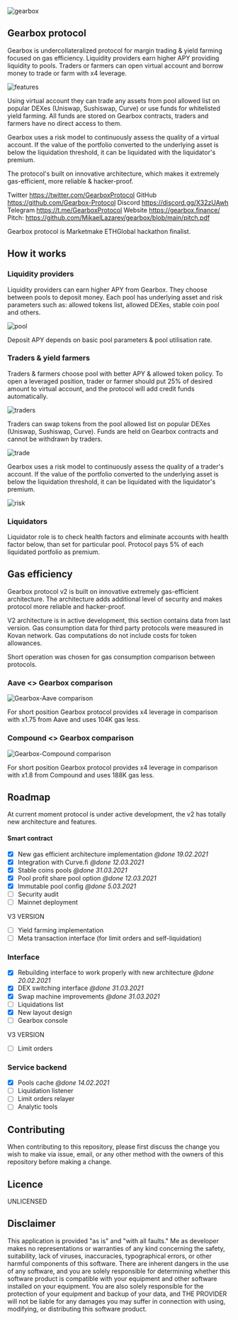 ![gearbox](header.jpeg)

## Gearbox protocol
Gearbox is undercollateralized protocol for margin trading & yield farming focused on gas efficiency. 
Liquidity providers earn higher APY providing liquidity to pools. Traders or farmers can open virtual account
and borrow money to trade or farm with x4 leverage.   

![features](docs/features.jpeg)

Using virtual account they can trade any assets from pool allowed list on popular DEXes (Uniswap, Sushiswap, Curve) 
or use funds for whitelisted yield farming. All funds are stored on Gearbox contracts, traders and farmers have no
direct access to them.

Gearbox uses a risk model to continuously assess the quality of a virtual account. If the value of the portfolio converted 
to the underlying asset is below the liquidation threshold, it can be liquidated with the liquidator's premium.

The protocol's built on innovative architecture, which makes it extremely gas-efficient, more reliable & hacker-proof.

Twitter https://twitter.com/GearboxProtocol
GitHub https://github.com/Gearbox-Protocol
Discord https://discord.gg/X32zUAwh
Telegram https://t.me/GearboxProtocol 
Website https://gearbox.finance/
Pitch: https://github.com/MikaelLazarev/gearbox/blob/main/pitch.pdf    

Gearbox protocol is Marketmake ETHGlobal hackathon finalist.

## How it works

### Liquidity providers
Liquidity providers can earn higher APY from Gearbox. They choose between pools to deposit money.
Each pool has underlying asset and risk parameters such as: allowed tokens list, allowed DEXes, 
stable coin pool and others.

![pool](docs/pool.jpeg)

Deposit APY depends on basic pool parameters & pool utilisation rate.

### Traders & yield farmers
Traders & farmers choose pool with better APY & allowed token policy. 
To open a leveraged position, trader or farmer should put 25% of desired amount to virtual account,
and the protocol will add credit funds automatically.

![traders](docs/openAccount.jpeg)

Traders can swap tokens from the pool allowed list on popular DEXes (Uniswap, Sushiswap, Curve). 
Funds are held on Gearbox contracts and cannot be withdrawn by traders.

![trade](docs/trade.jpeg)

Gearbox uses a risk model to continuously assess the quality of a trader's account. 
If the value of the portfolio converted to the underlying asset is below the 
liquidation threshold, it can be liquidated with the liquidator's premium.

![risk](docs/risk.jpeg)

### Liquidators
Liquidator role is to check health factors and eliminate accounts with health factor below, 
than set for particular pool. Protocol pays 5% of each liquidated portfolio as premium.

## Gas efficiency
Gearbox protocol v2 is built on innovative extremely gas-efficient architecture.
The architecture adds additional level of security and makes protocol more reliable and hacker-proof.

V2 architecture is in active development, this section contains data from last version. Gas consumption data
for third party protocols were measured in Kovan network. Gas computations do not include costs for token allowances.

Short operation was chosen for gas consumption comparison between protocols.

### Aave <> Gearbox comparison

![Gearbox-Aave comparison](docs/gearbox-aave.jpeg)

For short position Gearbox protocol provides x4 leverage in comparison with x1.75 from Aave and uses 104K gas less. 

### Compound <> Gearbox comparison

![Gearbox-Compound comparison](docs/gearbox-compound.jpeg)

For short position Gearbox protocol provides x4 leverage in comparison with x1.8 from Compound and uses 188K gas less.

## Roadmap

At current moment protocol is under active development, the v2 has totally new
architecture and features.

#### Smart contract
- [x] New gas efficient architecture implementation _@done 19.02.2021_ 
- [x] Integration with Curve.fi _@done 12.03.2021_ 
- [x] Stable coins pools _@done 31.03.2021_
- [x] Pool profit share pool option _@done 12.03.2021_ 
- [x] Immutable pool config _@done 5.03.2021_ 
- [ ] Security audit
- [ ] Mainnet deployment

V3 VERSION
- [ ] Yield farming implementation
- [ ] Meta transaction interface (for limit orders and self-liquidation)

### Interface
- [x] Rebuilding interface to work properly with new architecture _@done 20.02.2021_
- [x] DEX switching interface _@done 31.03.2021_
- [x] Swap machine improvements _@done 31.03.2021_
- [ ] Liquidations list  
- [x] New layout design
- [ ] Gearbox console

V3 VERSION
- [ ] Limit orders  

### Service backend
- [x] Pools cache _@done 14.02.2021_
- [ ] Liquidation listener
- [ ] Limit orders relayer
- [ ] Analytic tools

## Contributing
When contributing to this repository, please first discuss the change you wish to make via issue, email, or any other method with the owners of this repository before making a change.

## Licence
UNLICENSED

## Disclaimer

This application is provided "as is" and "with all faults." Me as developer makes no representations or
warranties of any kind concerning the safety, suitability, lack of viruses, inaccuracies, typographical
errors, or other harmful components of this software. There are inherent dangers in the use of any software,
and you are solely responsible for determining whether this software product is compatible with your equipment and
other software installed on your equipment. You are also solely responsible for the protection of your equipment
and backup of your data, and THE PROVIDER will not be liable for any damages you may suffer in connection with using,
modifying, or distributing this software product.
